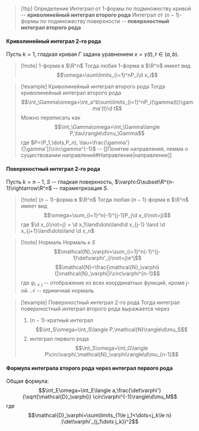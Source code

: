 
>[!tip] Определение
>Интеграл от $1$-формы по подмножеству кривой -- **криволинейный интеграл второго рода**
>Интеграл от $(n-1)$-формы по подмножеству поверхности -- **поверхностный интеграл второго рода**
#### Криволинейный интеграл 2-го рода
Пусть $k=1$, гладкая кривая $\Gamma$ задана уравнением $x=\gamma(t), t\in(a,b)$. 

>[!note] $1$-форма в $\R^n$
> Тогда любая $1$-форма в $\R^n$ имеет вид $$\omega=\sum\limits_{i=1}^nP_i\d x_i$$

>[!example] Криволинейный интеграл второго рода
> Тогда криволинейный интеграл второго рода $$\int_\Gamma\omega=\int_a^b\sum\limits_{i=1}^nP_i(\gamma(t))\gamma'(t)\d t$$
> Можно переписать как $$\int_\Gamma\omega=\int_\Gamma\langle P,\tau\rangle\d\mu_\Gamma$$
> где $P=(P_1,\dots,P_n), \tau=\frac{\gamma'}{|\gamma'|}\circ\gamma^{-1}$ -- [[Понятие направления, лемма о существовании направлений#Направление|направление]]

#### Поверхностный интеграл 2-го рода
Пусть $k=n-1$, $S$ -- гладкая поверхность, $\varphi:G\subset\R^{n-1}\rightarrow\R^n$ -- параметризация $S$.

>[!note] $(n-1)$-форма в $\R^n$
> Тогда любая $(n-1)$-форма в $\R^n$ имеет вид $$\omega=\sum_{i=1}^n(-1)^{j-1}P_j\d x_{i\not=j}$$
> где $\d x_{i\not=j} = \d x_1\land\dots\land\d x_{j-1} \land \d x_{j+1}\land\dots\land \d x_n$

>[!note] Нормаль
Нормаль к $S$ $$\mathcal{N}_\varphi=\sum_{i=1}^n(-1)^{j-1}\det\varphi'_{i\not=j}e^j$$ $$\mathcal{N}=\frac{\mathcal{N}_\varphi}{|\mathcal{N}_\varphi|}\circ\varphi^{n-1}$$ где $\varphi_{i\not=j}$ -- отображение из всех координатных функций, кроме $j$-ой.
$\mathcal{N}$ -- единичная нормаль  

>[!example] Поверхностный интеграл 2-го рода
> Тогда интеграл поверхностный интеграл второго рода выражается через
>1.  $(n-1)$-кратный интеграл  $$\int_S\omega=\int_S\langle P,\mathcal{N}\rangle\d\mu_S$$
>2. интеграл первого рода $$\int_S\omega=\int_G\langle P\circ\varphi,\mathcal{N}_\varphi\rangle\d\mu_{n-1}$$
#### Формула интеграла второго рода через интеграл первого рода
Общая формула:
$$\int_E\omega=\int_E\langle a,\frac{\det\varphi'}{\sqrt{\mathcal{D}_\varphi}} \circ\varphi^{-1}\rangle\d\mu_M$$ где $$\mathcal{D}_\varphi=\sum\limits_{1\le j_1<\dots<j_k\le n}(\det\varphi'_{j_1\dots j_k})^2$$
